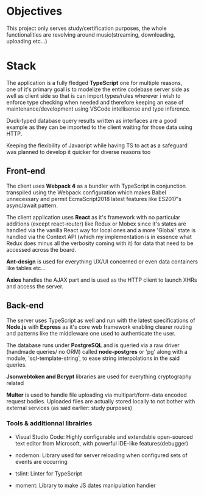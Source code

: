 
# Objectives
This project only serves study/certification purposes, the whole functionalities are revolving around music(streaming, downloading, uploading etc...)

# Stack
The application is a fully fledged **TypeScript** one for multiple reasons,  
one of it's primary goal is to modelize the entire codebase server side as well as client side so that is can import types/rules wherever i wish
to enforce type checking when needed and therefore keeping an ease of maintenance/development using VSCode intellisense and type inference.

Duck-typed database query results written as interfaces are a good example as they can be imported to the client waiting for those data using HTTP.

Keeping the flexibility of Javacript while having TS to act as a safeguard was planned to develop it quicker for diverse reasons too

## Front-end
The client uses **Webpack 4** as a bundler with TypeScript in conjunction transpiled using the Webpack configuration which makes Babel unnecessary and permit EcmaScript2018 latest features like ES2017's async/await pattern.

The client application uses **React** as it's framework with no particular additions (except react-router) like Redux or Mobex since it's states are handled via the vanilla React way for local ones and a more 'Global' state is handled via the Context API (which my implementation is in essence what Redux does minus all the verbosity coming with it) for data that need to be accessed across the board.

**Ant-design** is used for everything UX/UI concerned or even data containers like tables etc...

**Axios** handles the AJAX part and is used as the HTTP client to launch XHRs and access the server.

## Back-end
The server uses TypeScript as well and run with the latest specifications of **Node.js** with **Express** as it's core web framework enabling clearer routing and patterns like the middleware one used to authenticate the user.

The database runs under **PostgreSQL** and is queried via a raw driver (handmade queries/ no ORM) called **node-postgres** or 'pg' along with a module, 'sql-template-string', to ease string interpolations in the said queries.

**Jsonwebtoken and Bcrypt** libraries are used for everything cryptography related

**Multer** is used to handle file uploading via multipart/form-data encoded request bodies. Uploaded files are actually stored locally to not bother with external services (as said earlier: study purposes)

### Tools & additionnal librairies
* Visual Studio Code: Highly configurable and extendable open-sourced text editor from Microsoft, with powerful IDE-like features(debugger)

* nodemon: Library used for server reloading when configured sets of events are occurring

* tslint: Linter for TypeScript

* moment: Library to make JS dates manipulation handier
